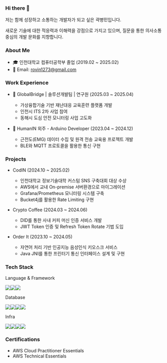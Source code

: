 ### Hi there 👋

저는 함께 성장하고 소통하는 개발자가 되고 싶은 곽병민입니다.

새로운 기술에 대한 적응력과 이해력을 강점으로 가지고 있으며, 질문을 통한 의사소통 중심의 개발 문화를 지향합니다.

### About Me

- 🎓 인천대학교 컴퓨터공학부 졸업 (2019.02 ~ 2025.02)
- 📧 Email: rovin1273@gmail.com

### Work Experience
- 🏢 GlobalBridge | 솔루션개발팀 | 연구원 (2025.03 ~ 2025.04)
  - 가상융합기술 기반 재난대응 교육훈련 플랫폼 개발
  - 인천시 ITS 2차 사업 참여
  - 동해시 도심 안전 모니터링 사업 고도화

- 🔧 HumanIN 외주 - Arduino Developer (2023.04 ~ 2024.12)
  - 근전도(EMG) 데이터 수집 및 원격 전송 교육용 프로젝트 개발
  - BLE와 MQTT 프로토콜을 활용한 통신 구현

### Projects
- CodIN (2024.10 ~ 2025.02)
  - 인천대학교 정보기술대학 커스텀 SNS 구축대회 대상 수상
  - AWS에서 교내 On-premise 서버환경으로 마이그레이션
  - Grafana/Prometheus 모니터링 시스템 구축
  - Bucket4j를 활용한 Rate Limiting 구현

- Crypto Coffee (2024.03 ~ 2024.06)
  - DID를 통한 사내 커피 머신 인증 서비스 개발
  - JWT Token 인증 및 Refresh Token Rotate 기법 도입

- Order It (2023.10 ~ 2024.05)
  - 자연어 처리 기반 인공지능 음성인식 키오스크 서비스
  - Java JNI를 통한 프린터기 통신 인터페이스 설계 및 구현

### Tech Stack
Language & Framework
<div style="display:flex; flex-direction:row;">
  <img src="https://img.shields.io/badge/Java-007396?style=for-the-badge&logo=java&logoColor=white">
  <img src="https://img.shields.io/badge/Spring-6DB33F?style=for-the-badge&logo=spring&logoColor=white">
  <img src="https://img.shields.io/badge/SpringBoot-6DB33F?style=for-the-badge&logo=springboot&logoColor=white">
</div>

Database
<div style="display:flex; flex-direction:row;">
  <img src="https://img.shields.io/badge/MariaDB-003545?style=for-the-badge&logo=mariadb&logoColor=white">
  <img src="https://img.shields.io/badge/MySQL-4479A1?style=for-the-badge&logo=mysql&logoColor=white">
  <img src="https://img.shields.io/badge/Redis-DC382D?style=for-the-badge&logo=redis&logoColor=white"> 
  <img src="https://img.shields.io/badge/Oracle-F80000?style=for-the-badge&logo=oracle&logoColor=white">
</div>

Infra
<div style="display:flex; flex-direction:row;">
  <img src="https://img.shields.io/badge/Nginx-009639?style=for-the-badge&logo=nginx&logoColor=white">
  <img src="https://img.shields.io/badge/GitHub_Actions-2088FF?style=for-the-badge&logo=github-actions&logoColor=white">
  <img src="https://img.shields.io/badge/amazonaws-232F3E?style=for-the-badge&logo=amazonaws&logoColor=white">
  <img src="https://img.shields.io/badge/Docker-2496ED?style=for-the-badge&logo=DOCKER&logoColor=white"> 
</div>

### Certifications
- AWS Cloud Practitioner Essentials
- AWS Technical Essentials

